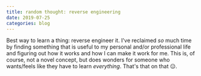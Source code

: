 ```yaml
---
title: random thought: reverse engineering
date: 2019-07-25
categories: blog
---
```


Best way to learn a thing: reverse engineer it. I've reclaimed *so* much time by finding something that is useful to my personal and/or professional life and figuring out how it works and how I can make it work for me. This is, of course, not a novel concept, but does wonders for someone who wants/feels like they have to learn *everything*. That's that on that :expressionless:.
